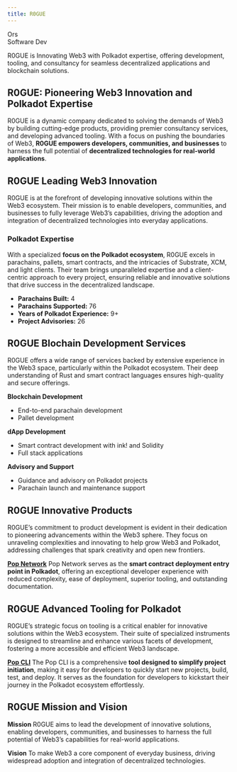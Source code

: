 ```yaml
---
title: R0GUE
---
```

Ors  
 Software Dev  

R0GUE is Innovating Web3 with Polkadot expertise, offering development, tooling, and consultancy for seamless decentralized applications and blockchain solutions.

R0GUE: Pioneering Web3 Innovation and Polkadot Expertise
--------------------------------------------------------

R0GUE is a dynamic company dedicated to solving the demands of Web3 by building cutting-edge products, providing premier consultancy services, and developing advanced tooling. With a focus on pushing the boundaries of Web3, **R0GUE empowers developers, communities, and businesses** to harness the full potential of **decentralized technologies for real-world applications**.

R0GUE Leading Web3 Innovation
-----------------------------

R0GUE is at the forefront of developing innovative solutions within the Web3 ecosystem. Their mission is to enable developers, communities, and businesses to fully leverage Web3’s capabilities, driving the adoption and integration of decentralized technologies into everyday applications.

### **Polkadot Expertise**

With a specialized **focus on the Polkadot ecosystem**, R0GUE excels in parachains, pallets, smart contracts, and the intricacies of Substrate, XCM, and light clients. Their team brings unparalleled expertise and a client-centric approach to every project, ensuring reliable and innovative solutions that drive success in the decentralized landscape.

- **Parachains Built:** 4
- **Parachains Supported:** 76
- **Years of Polkadot Experience:** 9+
- **Project Advisories:** 26

R0GUE Blochain Development Services
-----------------------------------

R0GUE offers a wide range of services backed by extensive experience in the Web3 space, particularly within the Polkadot ecosystem. Their deep understanding of Rust and smart contract languages ensures high-quality and secure offerings.

**Blockchain Development**

- End-to-end parachain development
- Pallet development

**dApp Development**

- Smart contract development with ink! and Solidity
- Full stack applications

**Advisory and Support**

- Guidance and advisory on Polkadot projects
- Parachain launch and maintenance support

R0GUE Innovative Products
-------------------------

R0GUE’s commitment to product development is evident in their dedication to pioneering advancements within the Web3 sphere. They focus on unraveling complexities and innovating to help grow Web3 and Polkadot, addressing challenges that spark creativity and open new frontiers.

[**Pop Network**](https://dablock.com/dapps/pop-network/) Pop Network serves as the **smart contract deployment entry point in Polkadot**, offering an exceptional developer experience with reduced complexity, ease of deployment, superior tooling, and outstanding documentation.

R0GUE Advanced Tooling for Polkadot
-----------------------------------

R0GUE’s strategic focus on tooling is a critical enabler for innovative solutions within the Web3 ecosystem. Their suite of specialized instruments is designed to streamline and enhance various facets of development, fostering a more accessible and efficient Web3 landscape.

[**Pop CLI**](https://dablock.com/dapps/pop-cli/) The Pop CLI is a comprehensive **tool designed to simplify project initiation**, making it easy for developers to quickly start new projects, build, test, and deploy. It serves as the foundation for developers to kickstart their journey in the Polkadot ecosystem effortlessly.

R0GUE Mission and Vision
------------------------

**Mission** R0GUE aims to lead the development of innovative solutions, enabling developers, communities, and businesses to harness the full potential of Web3’s capabilities for real-world applications.

**Vision** To make Web3 a core component of everyday business, driving widespread adoption and integration of decentralized technologies.
